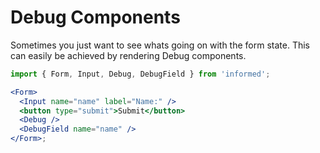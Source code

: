 # Debug Components

Sometimes you just want to see whats going on with the form state.
This can easily be achieved by rendering Debug components.

<!-- STORY -->

```jsx
import { Form, Input, Debug, DebugField } from 'informed';

<Form>
  <Input name="name" label="Name:" />
  <button type="submit">Submit</button>
  <Debug />
  <DebugField name="name" />
</Form>;
```
